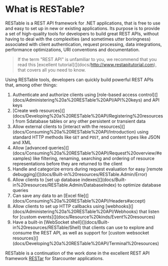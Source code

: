 # What is RESTable?

RESTable is a REST API framework for .NET applications, that is free to use and easy to set up in new or existing applications. Its purpose is to provide a set of high-quality tools for developers to build great REST APIs, without having to deal with the complexities (and sometimes utter boringness) associated with client authentication, request processing, data integrations, performance optimizations, URI conventions and documentation.

> If the term "REST API" is unfamiliar to you, we recommend that you read this [excellent tutorial](](docs/http://www.restapitutorial.com), that covers all you need to know.

Using RESTable tools, developers can quickly build powerful REST APIs that, among other things:

1. Authenticate and authorize clients using [role-based access control](](docs/Administering%20a%20RESTable%20API/API%20keys) and API keys
2. [Create web resources](](docs/Developing%20a%20RESTable%20API/Registering%20resources) from Sdatabase tables or any other persistent or transient data
3. Allow external clients to [interact with the resources](](docs/Consuming%20a%20RESTable%20API/Introduction) using standard HTTP methods like `GET` and `POST`, and content types like JSON and XML
4. Allow [advanced queries](](docs/Consuming%20a%20RESTable%20API/Request%20overview/#examples) like filtering, renaming, searching and ordering of resource representations before they are returned to the client
5. Handle and categorize errors during request evaluation for easy [remote debugging](](docs/Built-in%20resources/RESTable.Admin/Error)
6. Allow clients to [set up database indexes](](docs/Built-in%20resources/RESTable.Admin/DatabaseIndex) to optimize database queries
7. Can save any data to an [Excel file](](docs/Consuming%20a%20RESTable%20API/Headers#accept)
8. Allow clients to set up HTTP callbacks using [webhooks](](docs/Administering%20a%20RESTable%20API/Webhooks) that listen for [custom events](](docs/Resource%20kinds/Event%20resources)
9. Have a built-in [WebSocket shell](](docs/Built-in%20resources/RESTable/Shell) that clients can use to explore and consume the REST API, as well as support for [custom websocket resources](](docs/Developing%20a%20RESTable%20API/Terminal%20resources)

RESTable is a continuation of the work done in the excellent REST API framework [RESTar](https://github.com/Opportunity-Holding/RESTar) for Starcounter applications.